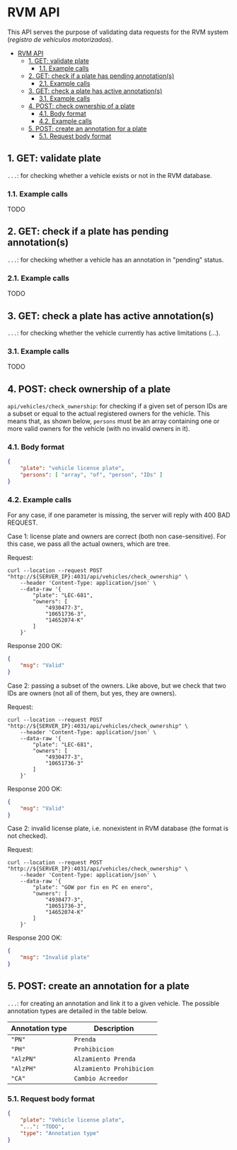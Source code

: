 # RVM API

This API serves the purpose of validating data requests for the RVM system (*registro de vehículos motorizados*).

- [RVM API](#rvm-api)
  - [1. GET: validate plate](#1-get-validate-plate)
    - [1.1. Example calls](#11-example-calls)
  - [2. GET: check if a plate has pending annotation(s)](#2-get-check-if-a-plate-has-pending-annotations)
    - [2.1. Example calls](#21-example-calls)
  - [3. GET: check a plate has active annotation(s)](#3-get-check-a-plate-has-active-annotations)
    - [3.1. Example calls](#31-example-calls)
  - [4. POST: check ownership of a plate](#4-post-check-ownership-of-a-plate)
    - [4.1. Body format](#41-body-format)
    - [4.2. Example calls](#42-example-calls)
  - [5. POST: create an annotation for a plate](#5-post-create-an-annotation-for-a-plate)
    - [5.1. Request body format](#51-request-body-format)

<!-- TODO: detail path, request/response format and insert example calls for each API method -->

## 1. GET: validate plate

`...`: for checking whether a vehicle exists or not in the RVM database.

### 1.1. Example calls

TODO <!-- TODO -->

## 2. GET: check if a plate has pending annotation(s)

`...`: for checking whether a vehicle has an annotation in "pending" status.

### 2.1. Example calls

TODO <!-- TODO -->

## 3. GET: check a plate has active annotation(s)

`...`: for checking whether the vehicle currently has active limitations (...).

### 3.1. Example calls

TODO <!-- TODO -->

## 4. POST: check ownership of a plate

`api/vehicles/check_ownership`: for checking if a given set of person IDs are a subset or equal to the actual registered owners for the vehicle. This means that, as shown below, `persons` must be an array containing one or more valid owners for the vehicle (with no invalid owners in it).

### 4.1. Body format

```json
{
    "plate": "vehicle license plate",
    "persons": [ "array", "of", "person", "IDs" ]
}
```

### 4.2. Example calls

For any case, if one parameter is missing, the server will reply with 400 BAD REQUEST.

Case 1: license plate and owners are correct (both non case-sensitive). For this case, we pass all the actual owners, which are tree.

Request:

```shell
curl --location --request POST "http://${SERVER_IP}:4031/api/vehicles/check_ownership" \
    --header 'Content-Type: application/json' \
    --data-raw '{
        "plate": "LEC-681",
        "owners": [
            "4930477-3",
            "10651736-3",
            "14652074-K"
        ]
    }'
```

Response 200 OK:

```json
{
    "msg": "Valid"
}
```

Case 2: passing a subset of the owners. Like above, but we check that two IDs are owners (not all of them, but yes, they are owners).

Request:

```shell
curl --location --request POST "http://${SERVER_IP}:4031/api/vehicles/check_ownership" \
    --header 'Content-Type: application/json' \
    --data-raw '{
        "plate": "LEC-681",
        "owners": [
            "4930477-3",
            "10651736-3"
        ]
    }'
```

Response 200 OK:

```json
{
    "msg": "Valid"
}
```

Case 2: invalid license plate, i.e. nonexistent in RVM database (the format is not checked).

Request:

```shell
curl --location --request POST "http://${SERVER_IP}:4031/api/vehicles/check_ownership" \
    --header 'Content-Type: application/json' \
    --data-raw '{
        "plate": "GOW por fin en PC en enero",
        "owners": [
            "4930477-3",
            "10651736-3",
            "14652074-K"
        ]
    }'
```

Response 200 OK:

```json
{
    "msg": "Invalid plate"
}
```

## 5. POST: create an annotation for a plate

`...`: for creating an annotation and link it to a given vehicle. The possible annotation types are detailed in the table below.

<!-- TODO: explain each abreviation -->
| Annotation type | Description |
| --------------- | ----------- |
| `"PN"`          | `Prenda`         |
| `"PH"`          | `Prohibicion`         |
| `"AlzPN"`       | `Alzamiento Prenda`         |
| `"AlzPH"`       | `Alzamiento Prohibicion`         |
| `"CA"`          | `Cambio Acreedor`         |

### 5.1. Request body format

```json
{
    "plate": "Vehicle license plate",
    "...": "TODO",
    "type": "Annotation type"
}
```
